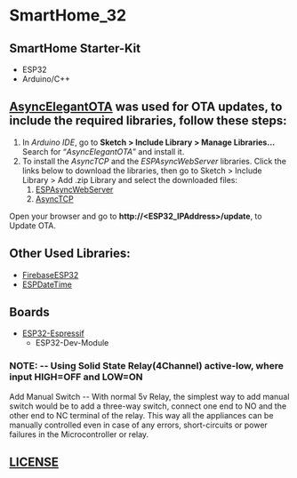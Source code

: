 # SmartHome_32

## SmartHome Starter-Kit

- ESP32
- Arduino/C++


## [AsyncElegantOTA](https://github.com/ayushsharma82/AsyncElegantOTA) was used for OTA updates, to include the required libraries, follow these steps:

  1. In _Arduino IDE_, go to __Sketch > Include Library > Manage Libraries…__ Search for “_AsyncElegantOTA_” and install it.
  2. To install the _AsyncTCP_ and the _ESPAsyncWebServer_ libraries. Click the links below to download the libraries, then go to Sketch > Include Library > Add .zip Library  and select the downloaded files:
      1. [ESPAsyncWebServer](https://github.com/me-no-dev/ESPAsyncWebServer/archive/master.zip)
      2. [AsyncTCP](https://github.com/me-no-dev/AsyncTCP/archive/master.zip)

Open your browser and go to __http://<ESP32_IPAddress>/update__, to Update OTA.



## Other Used Libraries:

- [FirebaseESP32](https://github.com/mobizt/Firebase-ESP32.git)
- [ESPDateTime](https://github.com/mcxiaoke/ESPDateTime.git)

## Boards
- [ESP32-Espressif](https://github.com/espressif/arduino-esp32.git)
   - ESP32-Dev-Module 
### NOTE: -- Using Solid State Relay(4Channel) active-low, where input HIGH=OFF and LOW=ON

Add Manual Switch -- With normal 5v Relay, the simplest way to add manual switch would be to add a three-way switch, connect one end to NO and the other end to NC terminal of the relay. This way all the appliances can be manually controlled even in case of any errors, short-circuits or power failures in the Microcontroller or relay.


## [LICENSE](LICENSE)